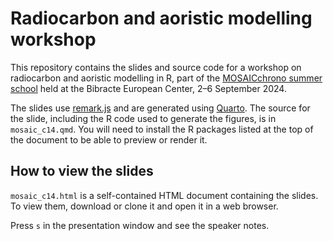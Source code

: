 # Radiocarbon and aoristic modelling workshop

This repository contains the slides and source code for a workshop on radiocarbon and aoristic modelling in R, part of the [MOSAICchrono summer school](https://mosaicchrono-lscholtus-975e02cc7a9bff01c01b5a894c0ff6958a875432.gitlab.io/) held at the Bibracte European Center, 2–6 September 2024.

The slides use [remark.js](https://remarkjs.com/#1) and are generated using [Quarto](https://quarto.org).
The source for the slide, including the R code used to generate the figures, is in `mosaic_c14.qmd`.
You will need to install the R packages listed at the top of the document to be able to preview or render it.

## How to view the slides

`mosaic_c14.html` is a self-contained HTML document containing the slides.
To view them, download or clone it and open it in a web browser.

Press `s` in the presentation window and see the speaker notes.



